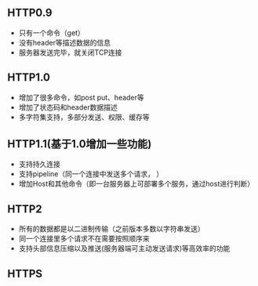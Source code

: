   
  ## HTTP0.9
  * 只有一个命令（get）
  * 没有header等描述数据的信息
  * 服务器发送完毕，就关闭TCP连接

  ## HTTP1.0
  * 增加了很多命令，如post put、header等
  * 增加了状态码和header数据描述
  * 多字符集支持，多部分发送、权限、缓存等
    
  ## HTTP1.1(基于1.0增加一些功能)
  * 支持持久连接
  * 支持pipeline（同一个连接中发送多个请求， ）
  * 增加Host和其他命令（即一台服务器上可部署多个服务，通过host进行判断）

  ## HTTP2
  * 所有的数据都是以二进制传输（之前版本多数以字符串发送）
  * 同一个连接里多个请求不在需要按照顺序来
  * 支持头部信息压缩以及推送(服务器端可主动发送请求)等高效率的功能
  
  ## HTTPS